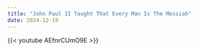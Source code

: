 ```yaml
---
title: "John Paul II Taught That Every Man Is The Messiah"
date: 2024-12-19
---
```


{{< youtube AEfnrCUmO9E >}}

